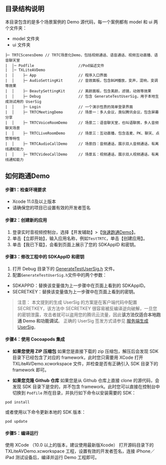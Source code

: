## 目录结构说明
本目录包含的是多个场景案例的 Demo 源代码，每一个案例都有 model 和 ui 两个文件夹：
- model 文件夹
- ui 文件夹

```
├─ TRTCScenesDemo // TRTC场景化Demo，包括视频通话、语音通话、视频互动直播、语音聊天室
|  │─ Podfile                    //Pod描述文件
|  │─ TXLiteAVDemo
|  │    ├─ App                   // 程序入口界面
|  │    ├─ AudioSettingKit       // 音效面板，包含BGM播放，变声，混响，变调等效果
|  │    ├─ BeautySettingKit      // 美颜面板，包含美颜，滤镜，动效等效果
|  │    ├─ Debug                 // 包含 GenerateTestUserSig，用于本地生成测试用的 UserSig
|  │    ├─ Login                 // 一个演示性质的简单登录界面
|  │    ├─ TRTCMeetingDemo       // 场景一：多人会议，类似腾讯会议，包含屏幕分享
|  │    ├─ TRTCVoiceRoomDemo     // 场景二：语音聊天室，也叫语聊房，多人音频聊天场景
|  │    ├─ TRTCLiveRoomDemo      // 场景三：互动直播，包含连麦、PK、聊天、点赞等特性
|  │    ├─ TRTCAudioCallDemo     // 场景四：音频通话，展示双人音频通话，有离线通知能力
|  │    ├─ TRTCVideoCallDemo     // 场景五：视频通话，展示双人视频通话，有离线通知能力
```

## 如何跑通Demo

#### 步骤1：检查环境要求
- Xcode 11.0及以上版本
- 请确保您的项目已设置有效的开发者签名

#### 步骤2：创建新的应用
1. 登录实时音视频控制台，选择【开发辅助】>【[快速跑通Demo](https://console.cloud.tencent.com/trtc/quickstart)】。
2. 单击【立即开始】，输入应用名称，例如`TestTRTC`，单击【创建应用】。
3. 单击【我已下载】，会看到页面上展示了您的 SDKAppID 和密钥。

#### 步骤3：修改工程中的 SDKAppID 和密钥
1. 打开 Debug 目录下的 [GenerateTestUserSig.h](debug/GenerateTestUserSig.h) 文件。
2. 配置`GenerateTestUserSig.h`文件中的两个参数：
  - SDKAPPID：替换该变量值为上一步骤中在页面上看到的 SDKAppID。
  - SECRETKEY：替换该变量值为上一步骤中在页面上看到的密钥。

>注意：
>本文提到的生成 UserSig 的方案是在客户端代码中配置 SECRETKEY，该方法中 SECRETKEY 很容易被反编译逆向破解，一旦您的密钥泄露，攻击者就可以盗用您的腾讯云流量，因此**该方法仅适合本地跑通 Demo 和功能调试**。
>正确的 UserSig 签发方式请参见 [服务端生成 UserSig](https://cloud.tencent.com/document/product/647/17275#Server)。

#### 步骤4：使用 Cocoapods 集成
- **如果您使用 ZIP 压缩包**
如果您是直接下载的 zip 压缩包，解压后会发现 SDK 目录下已经包含了对应的 framework，此时您只需要用 XCode 打开 TXLiteAVDemo.xcworkspace 文件，并检查是否有正确引入 SDK 目录下的 framework 即可。

- **如果您克隆 Github 仓库**
如果您是从 Github 仓库上直接 clone 的源代码，会发现 SDK 目录下是空的，并不包含 framework。此时您可以直接在控制台中切换到 `Podfile` 所在目录，并执行如下命令以安装需要的 SDK：
```
pod install
```
或者使用以下命令更新本地的 SDK 版本：
```
pod update
```

#### 步骤5：编译运行
使用 XCode （10.0 以上的版本，建议使用最新版Xcode） 打开源码目录下的 TXLiteAVDemo.xcworkspace 工程，设置有效的开发者签名，连接 iPhone／iPad 测试设备后，编译并运行 Demo 工程即可。
